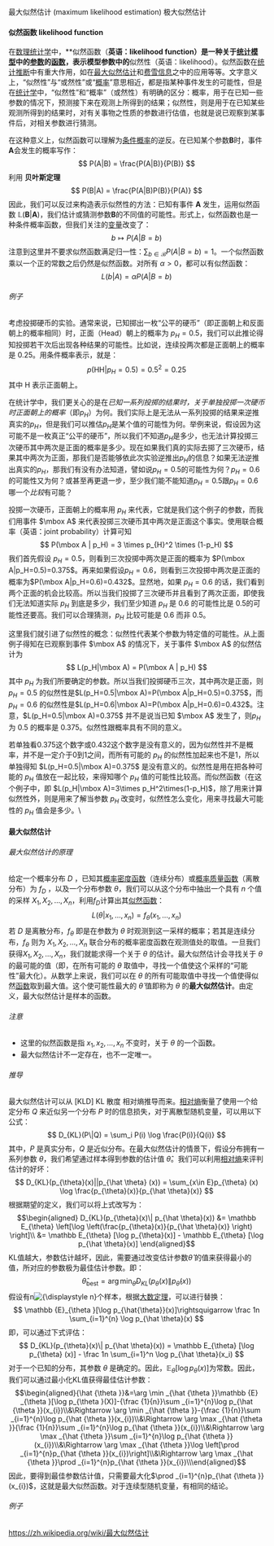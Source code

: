 最大似然估计 (maximum likelihood estimation) 极大似然估计

#### 似然函数 likelihood function
在[数理统计学](https://zh.wikipedia.org/wiki/%E6%95%B0%E7%90%86%E7%BB%9F%E8%AE%A1%E5%AD%A6 "数理统计学")中，**似然函数（**英语：likelihood function）是一种关于[统计模型](https://zh.wikipedia.org/wiki/%E7%BB%9F%E8%AE%A1%E6%A8%A1%E5%9E%8B "统计模型")中的[参数](https://zh.wikipedia.org/wiki/%E6%AF%8D%E6%95%B8 "参数")的[函数](https://zh.wikipedia.org/wiki/%E5%87%BD%E6%95%B0 "函数")，表示模型参数中的**似然性（英语：likelihood）。似然函数在[统计推断](https://zh.wikipedia.org/wiki/%E7%B5%B1%E8%A8%88%E6%8E%A8%E8%AB%96 "统计推断")中有重大作用，如在[最大似然估计](https://zh.wikipedia.org/wiki/%E6%9C%80%E5%A4%A7%E4%BC%BC%E7%84%B6%E4%BC%B0%E8%AE%A1 "最大似然估计")和[费雪信息](https://zh.wikipedia.org/wiki/%E8%B4%B9%E9%9B%AA%E4%BF%A1%E6%81%AF "费雪信息")之中的应用等等。文字意义上，“似然性”与“或然性”或“[概率](https://zh.wikipedia.org/wiki/%E6%A6%82%E7%8E%87 "概率")”意思相近，都是指某种事件发生的可能性，但是在[统计学](https://zh.wikipedia.org/wiki/%E7%BB%9F%E8%AE%A1%E5%AD%A6 "统计学")中，“似然性”和“概率”（或然性）有明确的区分：概率，用于在已知一些参数的情况下，预测接下来在观测上所得到的结果；似然性，则是用于在已知某些观测所得到的结果时，对有关事物之性质的参数进行估值，也就是说已观察到某事件后，对相关参数进行猜测。

在这种意义上，似然函数可以理解为[条件概率](https://zh.wikipedia.org/wiki/%E6%9D%A1%E4%BB%B6%E6%A6%82%E7%8E%87 "条件概率")的逆反。在已知某个参数**B**时，事件**A**会发生的概率写作：
$$
P(A|B) = \frac{P(A|B)}{P(B)}
$$
利用 **贝叶斯定理**
$$
P(B|A) = \frac{P(A|B)P(B)}{P(A)}
$$
因此，我们可以反过来构造表示似然性的方法：已知有事件 **A** 发生，运用似然函数 $\mathbb L(\mathbf B|\mathbf A)$，我们估计或猜测参数**B**的不同值的可能性。形式上，似然函数也是一种条件概率函数，但我们关注的[变量](https://zh.wikipedia.org/wiki/%E5%8F%98%E9%87%8F "变量")改变了：
$$
b \mapsto P(A|B=b)
$$
注意到这里并不要求似然函数满足归一性：$\sum_{b\in\mathcal B} P(A|B=b)=1$。一个似然函数乘以一个正的常数之后仍然是似然函数。对所有 $\alpha>0$，都可以有似然函数：
$$
L(b|A) = \alpha P(A|B=b)
$$
###### 例子
考虑投掷硬币的实验。通常来说，已知掷出一枚“公平的硬币”（即正面朝上和反面朝上的概率相同）时，正面（Head）朝上的概率为 $p_H=0.5$，我们可以此推论得知投掷若干次后出现各种结果的可能性。比如说，连续投两次都是正面朝上的概率是 0.25。用条件概率表示，就是：
$$
p(\mathrm{HH}|p_{H}=0.5) = 0.5^2 = 0.25
$$
其中 $\mbox{H}$ 表示正面朝上。

在统计学中，我们更关心的是在*已知一系列投掷的结果时，关于单独投掷一次硬币时正面朝上的概率*（即$p_H$）为何。我们实际上是无法从一系列投掷的结果来逆推真实的$p_H$，但是我们可以推估$p_H$是某个值的可能性为何。举例来说，假设因为这可能不是一枚真正“公平的硬币”，所以我们不知道$p_H$是多少，也无法计算投掷三次硬币其中两次是正面的概率是多少。现在如果我们真的实际去掷了三次硬币，结果其中两次为正面，那我们是否能够依此次实验逆推出$p_H$的信息？如果无法逆推出真实的$p_H$，那我们有没有办法知道，譬如说$p_H=0.5$的可能性为何？$p_H=0.6$ 的可能性又为何？或甚至再更退一步，至少我们能不能知道$p_H=0.5$跟$p_H=0.6$哪一个*比较*有可能？

投掷一次硬币，正面朝上的概率用 $p_H$ 来代表，它就是我们这个例子的参数，而我们用事件 $\mbox A$ 来代表投掷三次硬币其中两次是正面这个事实。使用联合概率（英语：joint probability）计算可知
$$
P(\mbox A | p_H) = 3 \times p_{H}^2 \times (1-p_H)
$$
我们首先假设 $p_H=0.5$，则看到三次投掷中两次是正面的概率为 $P(\mbox A|p_H=0.5)=0.375$。再来如果假设$p_H=0.6$，则看到三次投掷中两次是正面的概率为$P(\mbox A|p_H=0.6)=0.432$。显然地，如果 $p_H=0.6$ 的话，我们看到两个正面的机会比较高。所以当我们投掷了三次硬币并且看到了两次正面，即使我们无法知道实际 $p_H$ 到底是多少，我们至少知道 $p_H$ 是 $0.6$ 的可能性比是 $0.5$的可能性还要高。我们可以合理猜测，$p_H$ 比较可能是 $0.6$ 而非 $0.5$。

这里我们就引进了似然性的概念：似然性代表某个参数为特定值的可能性。从上面例子得知在已观察到事件 $\mbox A$ 的情况下，关于事件 $\mbox A$ 的似然估计为
$$
L(p_H|\mbox A) = P(\mbox A | p_H)
$$
其中 $p_H$ 为我们所要确定的参数。所以当我们投掷硬币三次，其中两次是正面，则 $p_H=0.5$ 的似然性是$L(p_H=0.5|\mbox A)=P(\mbox A|p_H=0.5)=0.375$，而 $p_H=0.6$ 的似然性是$L(p_H=0.6|\mbox A)=P(\mbox A|p_H=0.6)=0.432$。注意，$L(p_H=0.5|\mbox A)=0.375$ 并不是说当已知 $\mbox A$ 发生了，则$p_H$ 为 $0.5$ 的概率是 $0.375$。似然性跟概率具有不同的意义。

若单独看0.375这个数字或0.432这个数字是没有意义的，因为似然性并不是概率，并不是一定介于0到1之间，而所有可能的 $p_H$ 的似然性加起来也不是1，所以单独得知 $L(p_H=0.5|\mbox A)=0.375$ 是没有意义的。似然性是用在把各种可能的 $p_H$ 值放在一起比较，来得知哪个 $p_H$ 值的可能性比较高。而似然函数（在这个例子中，即 $L(p_H|\mbox A)=3\times p_H^2\times(1-p_H)$，除了用来计算似然性外，则是用来了解当参数 $p_H$ 改变时，似然性怎么变化，用来寻找最大可能性的 $p_H$ 值会是多少。\

#### 最大似然估计
###### 最大似然估计的原理
给定一个概率分布 $D$ ，已知其[概率密度函数](https://zh.wikipedia.org/wiki/%E6%A6%82%E7%8E%87%E5%AF%86%E5%BA%A6%E5%87%BD%E6%95%B0 "概率密度函数")（连续分布）或[概率质量函数](https://zh.wikipedia.org/wiki/%E6%A6%82%E7%8E%87%E8%B4%A8%E9%87%8F%E5%87%BD%E6%95%B0 "概率质量函数")（离散分布）为 $f_D$ ，以及一个分布参数 $\theta$，我们可以从这个分布中抽出一个具有 $n$ 个值的采样 $X_1,X_2,\dots,X_n$，利用$f_D$计算出其[似然函数](https://zh.wikipedia.org/wiki/%E4%BC%BC%E7%84%B6%E5%87%BD%E6%95%B0 "似然函数")：
$$L(\theta|x_1,\dots,x_n)=f_{\theta}(x_1,\dots,x_n)$$
若 $D$ 是离散分布，$f_{\theta}$ 即是在参数为 $\theta$ 时观测到这一采样的概率；若其是连续分布，$f_{\theta}$ 则为 $X_1,X_2,\dots,X_n$ 联合分布的概率密度函数在观测值处的取值。一旦我们获得$X_1,X_2,\dots,X_n$，我们就能求得一个关于 $\theta$ 的估计。最大似然估计会寻找关于 $\theta$ 的最可能的值（即，在所有可能的 $\theta$ 取值中，寻找一个值使这个采样的“可能性”最大化）。从数学上来说，我们可以在 $\theta$ 的所有可能取值中寻找一个值使得似然[函数](https://zh.wikipedia.org/wiki/%E5%87%BD%E6%95%B0 "函数")取到最大值。这个使可能性最大的 $\hat \theta$ 值即称为 $\theta$ 的**最大似然估计**。由定义，最大似然估计是样本的函数。

###### 注意
- 这里的似然函数是指 $x_1,x_2,\dots,x_n$ 不变时，关于 $\theta$ 的一个函数。
- 最大似然估计不一定存在，也不一定唯一。

###### 推导
最大似然估计可以从 [KLD] KL 散度 相对熵推导而来。[相对熵](https://zh.wikipedia.org/wiki/%E7%9B%B8%E5%AF%B9%E7%86%B5 "相对熵")衡量了使用一个给定分布 $Q$ 来近似另一个分布 $P$ 时的信息损失，对于离散型随机变量，可以用以下公式：
$$
D_{KL}(P\|Q) = \sum_i P(i) \log \frac{P(i)}{Q(i)}
$$
其中，$P$ 是真实分布，$Q$ 是近似分布。在最大似然估计的情景下，假设分布拥有一系列参数 $\theta$，我们希望通过样本得到参数的估计值 $\hat \theta$。我们可以利用[相对熵](https://zh.wikipedia.org/wiki/%E7%9B%B8%E5%AF%B9%E7%86%B5 "相对熵")来评判估计的好坏：
$$
D_{KL}(p_{\theta}(x)||p_{\hat \theta} (x)) = \sum_{x\in E}p_{\theta} (x) \log \frac{p_{\theta}(x)}{p_{\hat \theta}(x)}
$$
根据期望的定义，我们可以将上式改写为：
$$\begin{aligned}
D_{KL}(p_{\theta}(x)\| p_{\hat \theta}(x)) &= \mathbb E_{\theta} \left[\log \left(\frac{p_{\theta}(x)}{p_{\hat \theta}(x)} \right) \right]\\
&= \mathbb E_{\theta} [\log p_{\theta}(x)] - \mathbb E_{\theta} [\log p_{\hat \theta}(x)]
\end{aligned}$$
KL值越大，参数估计越坏，因此，需要通过改变估计参数$\hat \theta$ 的值来获得最小的值，所对应的参数极为最佳估计参数。即：
$$
\hat \theta_{\mathrm{best}} = \arg \min_{\hat \theta} D_{KL} (p_{\theta}(x)\| p_{\hat \theta} (x))
$$
假设有n![{\displaystyle n}](https://wikimedia.org/api/rest_v1/media/math/render/svg/a601995d55609f2d9f5e233e36fbe9ea26011b3b)个样本，根据[大数定理](https://zh.wikipedia.org/wiki/%E5%A4%A7%E6%95%B8%E6%B3%95%E5%89%87 "大数定律")，可以进行替换：
$$
\mathbb {E}_{\theta }[\log p_{\hat{\theta}}(x)]\rightsquigarrow \frac 1n \sum_{i=1}^{n} \log p_{\hat \theta}(x)
$$
即，可以通过下式评估：
$$
D_{KL}(p_{\theta}(x)\| p_{\hat \theta}(x)) = \mathbb E_{\theta} [\log p_{\theta} (x)] - \frac 1n \sum_{i=1}^n \log p_{\hat \theta}(x_i)
$$
对于一个已知的分布，其参数 $\theta$ 是确定的。因此，$\mathbb {E} _{\theta }[\log p_{\theta }(x)]$为常数。因此，我们可以通过最小化KL值获得最佳估计参数：
$$\begin{aligned}{\hat {\theta }}&=\arg \min _{\hat {\theta }}\mathbb {E} _{\theta }[\log p_{\theta }(X)]-{\frac {1}{n}}\sum _{i=1}^{n}\log p_{\hat {\theta }}(x_{i})\\&\Rightarrow \arg \min _{\hat {\theta }}-{\frac {1}{n}}\sum _{i=1}^{n}\log p_{\hat {\theta }}(x_{i})\\&\Rightarrow \arg \max _{\hat {\theta }}{\frac {1}{n}}\sum _{i=1}^{n}\log p_{\hat {\theta }}(x_{i})\\&\Rightarrow \arg \max _{\hat {\theta }}\sum _{i=1}^{n}\log p_{\hat {\theta }}(x_{i})\\&\Rightarrow \arg \max _{\hat {\theta }}\log \left[\prod _{i=1}^{n}p_{\hat {\theta }}(x_{i})\right]\\&\Rightarrow \arg \max _{\hat {\theta }}\prod _{i=1}^{n}p_{\hat {\theta }}(x_{i})\\\end{aligned}$$
因此，要得到最佳参数估计值，只需要最大化$\prod _{i=1}^{n}p_{\hat {\theta }}(x_{i})$，这就是最大似然函数。对于连续型随机变量，有相同的结论。

###### 例子
https://zh.wikipedia.org/wiki/最大似然估计